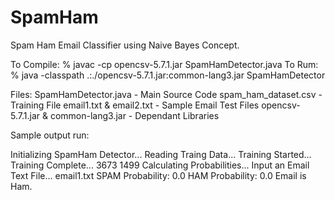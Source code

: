 # SpamHam
Spam Ham Email Classifier using Naive Bayes Concept.

To Compile: % javac -cp opencsv-5.7.1.jar  SpamHamDetector.java
To Rum: % java -classpath .:./opencsv-5.7.1.jar:common-lang3.jar SpamHamDetector

Files:
SpamHamDetector.java - Main Source Code
spam_ham_dataset.csv - Training File
email1.txt & email2.txt - Sample Email Test Files
opencsv-5.7.1.jar & common-lang3.jar - Dependant Libraries


Sample output run:

Initializing SpamHam Detector...
Reading Traing Data...
Training Started...
Training Complete...
3673
1499
Calculating Probabilities...
Input an Email Text File...
email1.txt
SPAM Probability: 0.0
HAM Probability: 0.0
Email is Ham.
